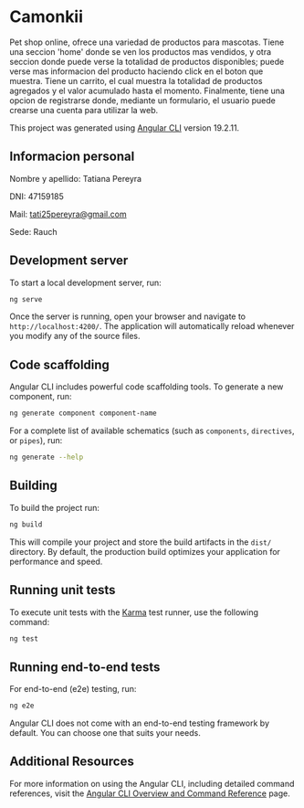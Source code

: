 
# Camonkii
Pet shop online, ofrece una variedad de productos para mascotas. Tiene una seccion 'home' donde se ven los productos mas vendidos, y otra seccion donde puede verse la totalidad de productos disponibles; puede verse mas informacion del producto haciendo click en el boton que muestra. Tiene un carrito, el cual muestra la totalidad de productos agregados y el valor acumulado hasta el momento. Finalmente, tiene una opcion de registrarse donde, mediante un formulario, el usuario puede crearse una cuenta para utilizar la web.


This project was generated using [Angular CLI](https://github.com/angular/angular-cli) version 19.2.11.

## Informacion personal
Nombre y apellido: Tatiana Pereyra

DNI: 47159185

Mail: tati25pereyra@gmail.com

Sede: Rauch

## Development server

To start a local development server, run:

```bash
ng serve
```

Once the server is running, open your browser and navigate to `http://localhost:4200/`. The application will automatically reload whenever you modify any of the source files.

## Code scaffolding

Angular CLI includes powerful code scaffolding tools. To generate a new component, run:

```bash
ng generate component component-name
```

For a complete list of available schematics (such as `components`, `directives`, or `pipes`), run:

```bash
ng generate --help
```

## Building

To build the project run:

```bash
ng build
```

This will compile your project and store the build artifacts in the `dist/` directory. By default, the production build optimizes your application for performance and speed.

## Running unit tests

To execute unit tests with the [Karma](https://karma-runner.github.io) test runner, use the following command:

```bash
ng test
```

## Running end-to-end tests

For end-to-end (e2e) testing, run:

```bash
ng e2e
```

Angular CLI does not come with an end-to-end testing framework by default. You can choose one that suits your needs.

## Additional Resources

For more information on using the Angular CLI, including detailed command references, visit the [Angular CLI Overview and Command Reference](https://angular.dev/tools/cli) page.
